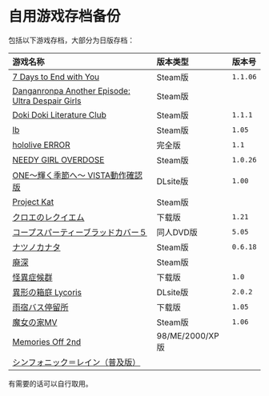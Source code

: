 # 自用游戏存档备份

包括以下游戏存档，大部分为日版存档：

| 游戏名称 | 版本类型 | 版本号 |
| :--- | :--- | :--- |
| [7 Days to End with You](7%20Days%20to%20End%20with%20You) | Steam版 | `1.1.06` |
| [Danganronpa Another Episode: Ultra Despair Girls](DanganAnother) | Steam版 | |
| [Doki Doki Literature Club](DDLC-1454445547) | Steam版 | `1.1.1` |
| [Ib](Ib) | Steam版 | `1.05` |
| [hololive ERROR](hololive%20ERROR) | 完全版 | `1.1` |
| [NEEDY GIRL OVERDOSE](NEEDY%20GIRL%20OVERDOSE) | Steam版 | `1.0.26` |
| [ONE～輝く季節へ～ VISTA動作確認版](ONE_FV) | DLsite版 | `1.00` |
| [Project Kat](ProjectKat) | Steam版 |  |
| [クロエのレクイエム](cloe) | 下载版 | `1.21` |
| [コープスパーティーブラッドカバー５](CorpsePartyBC_5) | 同人DVD版 | `5.05` |
| [ナツノカナタ](natsuno-kanata) | Steam版 | `0.6.18` |
| [廃深](haishin) | Steam版 | |
| [怪異症候群](%E6%80%AA%E7%95%B0%E7%97%87%E5%80%99%E7%BE%A4) | 下载版 | `1.0` |
| [異形の箱庭 Lycoris](%E7%95%B0%E5%BD%A2%E3%81%AE%E7%AE%B1%E5%BA%AD%20Lycoris) | DLsite版 | `2.0.2` |
| [雨宿バス停留所](abt) | 下载版 | `1.05` |
| [魔女の家MV](%E9%AD%94%E5%A5%B3%E3%81%AE%E5%AE%B6MV) | Steam版 | `1.06` |
| [Memories Off 2nd](MemoOff2nd) | 98/ME/2000/XP版 | |
| [シンフォニック＝レイン（普及版）](SRVE) | | |
<!--  -->
有需要的话可以自行取用。
